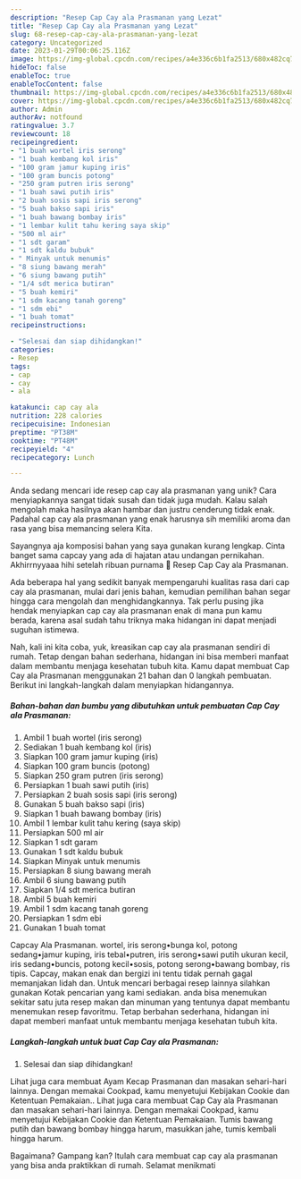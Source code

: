 ```yaml
---
description: "Resep Cap Cay ala Prasmanan yang Lezat"
title: "Resep Cap Cay ala Prasmanan yang Lezat"
slug: 68-resep-cap-cay-ala-prasmanan-yang-lezat
category: Uncategorized
date: 2023-01-29T00:06:25.116Z
image: https://img-global.cpcdn.com/recipes/a4e336c6b1fa2513/680x482cq70/cap-cay-ala-prasmanan-foto-resep-utama.jpg
hideToc: false
enableToc: true
enableTocContent: false
thumbnail: https://img-global.cpcdn.com/recipes/a4e336c6b1fa2513/680x482cq70/cap-cay-ala-prasmanan-foto-resep-utama.jpg
cover: https://img-global.cpcdn.com/recipes/a4e336c6b1fa2513/680x482cq70/cap-cay-ala-prasmanan-foto-resep-utama.jpg
author: Admin
authorAv: notfound
ratingvalue: 3.7
reviewcount: 18
recipeingredient:
- "1 buah wortel iris serong"
- "1 buah kembang kol iris"
- "100 gram jamur kuping iris"
- "100 gram buncis potong"
- "250 gram putren iris serong"
- "1 buah sawi putih iris"
- "2 buah sosis sapi iris serong"
- "5 buah bakso sapi iris"
- "1 buah bawang bombay iris"
- "1 lembar kulit tahu kering saya skip"
- "500 ml air"
- "1 sdt garam"
- "1 sdt kaldu bubuk"
- " Minyak untuk menumis"
- "8 siung bawang merah"
- "6 siung bawang putih"
- "1/4 sdt merica butiran"
- "5 buah kemiri"
- "1 sdm kacang tanah goreng"
- "1 sdm ebi"
- "1 buah tomat"
recipeinstructions:

- "Selesai dan siap dihidangkan!"
categories:
- Resep
tags:
- cap
- cay
- ala

katakunci: cap cay ala 
nutrition: 228 calories
recipecuisine: Indonesian
preptime: "PT38M"
cooktime: "PT48M"
recipeyield: "4"
recipecategory: Lunch

---
```





Anda sedang mencari ide resep cap cay ala prasmanan yang unik? Cara menyiapkannya sangat tidak susah dan tidak juga mudah. Kalau salah mengolah maka hasilnya akan hambar dan justru cenderung tidak enak. Padahal cap cay ala prasmanan yang enak harusnya sih memiliki aroma dan rasa yang bisa memancing selera Kita.





Sayangnya aja komposisi bahan yang saya gunakan kurang lengkap. Cinta banget sama capcay yang ada di hajatan atau undangan pernikahan. Akhirrnyyaaa hihi setelah ribuan purnama 🤣 Resep Cap Cay ala Prasmanan.

Ada beberapa hal yang sedikit banyak mempengaruhi kualitas rasa dari cap cay ala prasmanan, mulai dari jenis bahan, kemudian pemilihan bahan segar hingga cara mengolah dan menghidangkannya. Tak perlu pusing jika hendak menyiapkan cap cay ala prasmanan enak di mana pun kamu berada, karena asal sudah tahu triknya maka hidangan ini dapat menjadi suguhan istimewa.






Nah, kali ini kita coba, yuk, kreasikan cap cay ala prasmanan sendiri di rumah. Tetap dengan bahan sederhana, hidangan ini bisa memberi manfaat dalam membantu menjaga kesehatan tubuh kita. Kamu dapat membuat Cap Cay ala Prasmanan menggunakan 21 bahan dan 0 langkah pembuatan. Berikut ini langkah-langkah dalam menyiapkan hidangannya.

<!--inarticleads1-->

##### Bahan-bahan dan bumbu yang dibutuhkan untuk pembuatan Cap Cay ala Prasmanan:

1. Ambil 1 buah wortel (iris serong)
1. Sediakan 1 buah kembang kol (iris)
1. Siapkan 100 gram jamur kuping (iris)
1. Siapkan 100 gram buncis (potong)
1. Siapkan 250 gram putren (iris serong)
1. Persiapkan 1 buah sawi putih (iris)
1. Persiapkan 2 buah sosis sapi (iris serong)
1. Gunakan 5 buah bakso sapi (iris)
1. Siapkan 1 buah bawang bombay (iris)
1. Ambil 1 lembar kulit tahu kering (saya skip)
1. Persiapkan 500 ml air
1. Siapkan 1 sdt garam
1. Gunakan 1 sdt kaldu bubuk
1. Siapkan  Minyak untuk menumis
1. Persiapkan 8 siung bawang merah
1. Ambil 6 siung bawang putih
1. Siapkan 1/4 sdt merica butiran
1. Ambil 5 buah kemiri
1. Ambil 1 sdm kacang tanah goreng
1. Persiapkan 1 sdm ebi
1. Gunakan 1 buah tomat


Capcay Ala Prasmanan. wortel, iris serong•bunga kol, potong sedang•jamur kuping, iris tebal•putren, iris serong•sawi putih ukuran kecil, iris sedang•buncis, potong kecil•sosis, potong serong•bawang bombay, ris tipis. Capcay, makan enak dan bergizi ini tentu tidak pernah gagal memanjakan lidah dan. Untuk mencari berbagai resep lainnya silahkan gunakan Kotak pencarian yang kami sediakan. anda bisa menemukan sekitar satu juta resep makan dan minuman yang tentunya dapat membantu menemukan resep favoritmu. Tetap berbahan sederhana, hidangan ini dapat memberi manfaat untuk membantu menjaga kesehatan tubuh kita. 

<!--inarticleads2-->

##### Langkah-langkah untuk buat Cap Cay ala Prasmanan:


1. Selesai dan siap dihidangkan!

Lihat juga cara membuat Ayam Kecap Prasmanan dan masakan sehari-hari lainnya. Dengan memakai Cookpad, kamu menyetujui Kebijakan Cookie dan Ketentuan Pemakaian.. Lihat juga cara membuat Cap Cay ala Prasmanan dan masakan sehari-hari lainnya. Dengan memakai Cookpad, kamu menyetujui Kebijakan Cookie dan Ketentuan Pemakaian. Tumis bawang putih dan bawang bombay hingga harum, masukkan jahe, tumis kembali hingga harum. 

Bagaimana? Gampang kan? Itulah cara membuat cap cay ala prasmanan yang bisa anda praktikkan di rumah. Selamat menikmati
